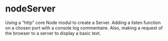 # nodeServer

Using a "http" core Node modul to create a Server. 
Adding a listen function on a chosen port with a console log commentaire.
Also, making a request of the browser to a server to display a basic text. 

